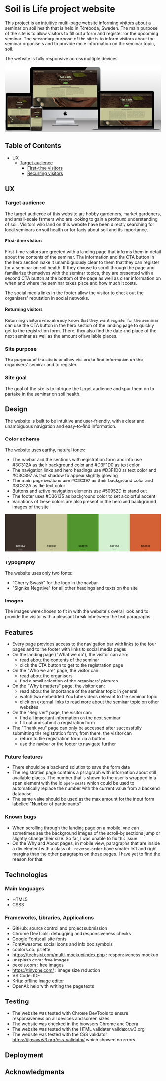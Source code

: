 # Soil is Life project website

This project is an intuitive multi-page website informing visitors about a seminar on soil health that is held in Töreboda, Sweden. The main purpose of the site is to allow visitors to fill out a form and register for the upcoming seminar. The secondary purpose of the site is to inform visitors about the seminar organisers and to provide more information on the seminar topic, soil.

The website is fully responsive across multiple devices.

![Website view on different devices](assets/readme-files/mockup-responsive.png)

## Table of Contents
- [UX](#ux "UX")
    - [Target audience](#target-audience "Target audience")
        - [First-time visitors](#first-time-visitors "First-time visitors")
        - [Recurring visitors](#recurring-visitors "Recurring visitors")

## UX

### Target audience

The target audience of this website are hobby gardeners, market gardeners, and small-scale farmers who are looking to gain a profound understanding of soil. Visitors who land on this website have been directly searching for local seminars on soil health or for facts about soil and its importance.

#### First-time visitors

First-time visitors are greeted with a landing page that informs them in detail about the contents of the seminar. The information and the CTA button in the hero section make it unambiguously clear to them that they can register for a seminar on soil health. If they choose to scroll through the page and familiarize themselves with the seminar topics, they are presented with a second CTA button at the bottom of the page as well as clear information on when and where the seminar takes place and how much it costs.

The social media links in the footer allow the visitor to check out the organisers' reputation in social networks. 

#### Returning visitors

Returning visitors who already know that they want register for the seminar can use the CTA button in the hero section of the landing page to quickly get to the registration form. There, they also find the date and place of the next seminar as well as the amount of available places.

### Site purpose

The purpose of the site is to allow visitors to find information on the organisers' seminar and to register.

### Site goal

The goal of the site is to intrigue the target audience and spur them on to partake in the seminar on soil health. 

## Design

The website is built to be intuitive and user-friendly, with a clear and unambiguous navigation and easy-to-find information.

### Color scheme

The website uses earthy, natural tones:
- The navbar and the sections with registration form and info use #3C312A as their background color and #D3F1D0 as text color
- The navigation links and hero headings use #D3F1D0 as text color and #C3C397 as text shadow to appear slightly glowing
- The main page sections use #C3C397 as their background color and #3C312A as the text color
- Buttons and active navigation elements use #50952D to stand out
- The footer uses #D36135 as background color to set a colorful accent
- Variations of these colors are also present in the hero and background images of the site

![Website palette containing 5 colors](assets/readme-files/palette.png)


### Typography

The website uses only two fonts:
- "Cherry Swash" for the logo in the  navbar
- "Signika Negative" for all other headings and texts on the site

### Images

The images were chosen to fit in with the website's overall look and to provide the visitor with a pleasant break inbetween the text paragraphs.

## Features

- Every page provides access to the navigation bar with links to the four pages and to the footer with links to social media pages
- On the landing page ("What we do"), the visitor can also:
    - read about the contents of the seminar
    - click the CTA button to get to the registration page
- On the "Who we are" page, the visitor can:
    - read about the organisers
    - find a small selection of the organisers' pictures
- On the "Why it matters" page, the visitor can:
    - read about the importance of the seminar topic in general
    - watch two embedded YouTube videos relevant to the seminar topic
    - click on external links to read more about the seminar topic on other websites 
- On the "Register" page, the visitor can:
    - find all important information on the next seminar
    - fill out and submit a registration form
- The "Thank you" page can only be accessed after successfully submitting the registration form; from there, the visitor can
    - return to the registration form via a button
    - use the navbar or the footer to navigate further

### Future features

- There should be a backend solution to save the form data
- The registration page contains a paragraph with information about still available places. The number that is shown to the user is wrapped in a span element with the id `open-seats` which could be used to automatically replace the number with the current value from a backend database.
- The same value should be used as the max amount for the input form labelled "Number of participants"

### Known bugs

- When scrolling through the landing page on a mobile, one can sometimes see the background images of the scroll-by sections jump or slightly change their size. So far, I was unable to fix this issue. 
- On the Why and About pages, in mobile view, paragraphs that are inside a div element with a class of `.reverse-order` have smaller left and right margins than the other paragraphs on those pages. I have yet to find the reason for that.

## Technologies

### Main languages

- HTML5
- CSS3

### Frameworks, Libraries, Applications

- GitHub: source control and project submission
- Chrome DevTools: debugging and responsiveness checks
- Google Fonts: all site fonts
- FontAwesome: social icons and info box symbols
- coolors.co: palette
- https://techsini.com/multi-mockup/index.php : responsiveness mockup
- unsplash.com : free images
- pexels.com : free images
- https://tinypng.com/ : image size reduction
- VS Code: IDE
- Krita: offline image editor
- OpenAI: help with writing the page texts

## Testing

- The website was tested with Chrome DevTools to ensure responsiveness on all devices and screen sizes
- The website was checked in the browsers Chrome and Opera
- The website was tested with the HTML validater validator.w3.org
- The website was tested with the CSS validator https://jigsaw.w3.org/css-validator/ which showed no errors

## Deployment

## Acknowledgments



